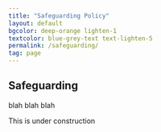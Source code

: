 ```yaml
---
title: "Safeguarding Policy"
layout: default
bgcolor: deep-orange lighten-1
textcolor: blue-grey-text text-lighten-5
permalink: /safeguarding/
tag: page
---
```


## Safeguarding

blah blah blah

This is under construction
